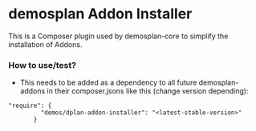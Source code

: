 # demosplan Addon Installer

This is a Composer plugin used by demosplan-core to
simplify the installation of Addons.

### How to use/test?

- This needs to be added as a dependency to all future demosplan-addons in their composer.jsons like this (change version depending):
 ```
 "require": {
          "demos/dplan-addon-installer": "<latest-stable-version>"
        }
 ```

